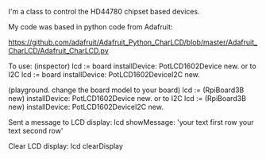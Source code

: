 I'm a class to control the HD44780 chipset based devices. 

My code was based in python code from Adafruit:

https://github.com/adafruit/Adafruit_Python_CharLCD/blob/master/Adafruit_CharLCD/Adafruit_CharLCD.py

To use:
(inspector)
lcd := board installDevice: PotLCD1602Device new.
or to I2C
lcd := board installDevice: PotLCD1602DeviceI2C new.

(playground. change the board model  to your board)
lcd := (RpiBoard3B new) installDevice: PotLCD1602Device new.
or to I2C
lcd := (RpiBoard3B new) installDevice: PotLCD1602DeviceI2C new.

Sent a message to LCD display:
lcd showMessage: 
'your text first row
your text second row'

Clear LCD display:
lcd clearDisplay